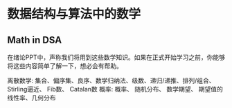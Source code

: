 # 数据结构与算法中的数学
## Math in DSA

在绪论PPT中，声称我们将用到这些数学知识。如果在正式开始学习之前，你能够将这些内容简单了解一下，想必会有帮助。

离散数学: 集合、偏序集、良序、数学归纳法、级数、递归/递推、排列/组合、 Stirling逼近、 Fib数、 Catalan数
概率: 概率、 随机分布、 数学期望、 期望值的线性率、几何分布
